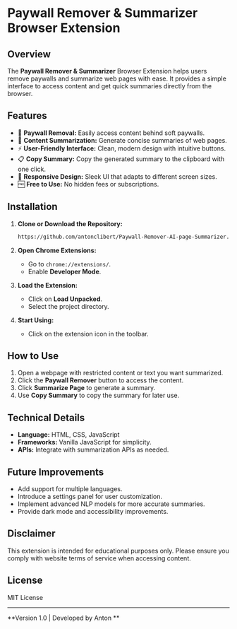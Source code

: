 # Paywall Remover & Summarizer Browser Extension

## Overview
The **Paywall Remover & Summarizer** Browser Extension helps users remove paywalls and summarize web pages with ease. It provides a simple interface to access content and get quick summaries directly from the browser.

## Features
- 🛑 **Paywall Removal:** Easily access content behind soft paywalls.
- 🧠 **Content Summarization:** Generate concise summaries of web pages.
- ⚡ **User-Friendly Interface:** Clean, modern design with intuitive buttons.
- 📋 **Copy Summary:** Copy the generated summary to the clipboard with one click.
- 🔄 **Responsive Design:** Sleek UI that adapts to different screen sizes.
- 🆓 **Free to Use:** No hidden fees or subscriptions.

## Installation

1. **Clone or Download the Repository:**
    ```bash
    https://github.com/antonclibert/Paywall-Remover-AI-page-Summarizer.git
    ```

2. **Open Chrome Extensions:**
    - Go to `chrome://extensions/`.
    - Enable **Developer Mode**.

3. **Load the Extension:**
    - Click on **Load Unpacked**.
    - Select the project directory.

4. **Start Using:**
    - Click on the extension icon in the toolbar.

## How to Use
1. Open a webpage with restricted content or text you want summarized.
2. Click the **Paywall Remover** button to access the content.
3. Click **Summarize Page** to generate a summary.
4. Use **Copy Summary** to copy the summary for later use.

## Technical Details
- **Language:** HTML, CSS, JavaScript
- **Frameworks:** Vanilla JavaScript for simplicity.
- **APIs:** Integrate with summarization APIs as needed.

## Future Improvements
- Add support for multiple languages.
- Introduce a settings panel for user customization.
- Implement advanced NLP models for more accurate summaries.
- Provide dark mode and accessibility improvements.

## Disclaimer
This extension is intended for educational purposes only. Please ensure you comply with website terms of service when accessing content.

## License
MIT License

---
**Version 1.0 | Developed by Anton **

